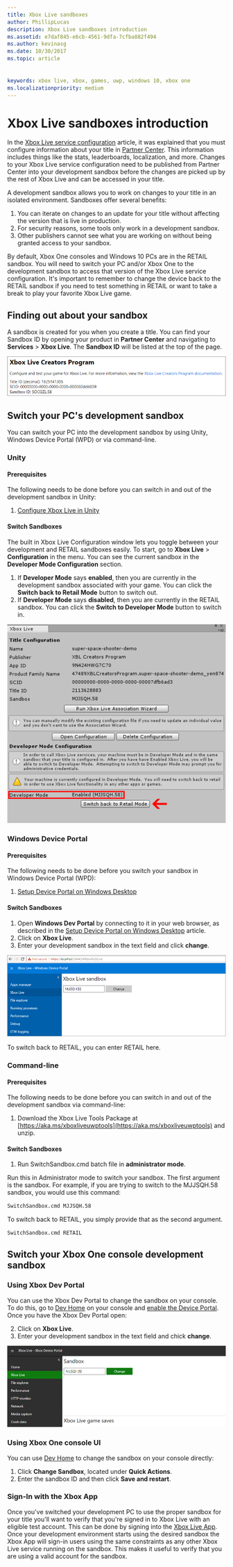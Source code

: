 ```yaml
---
title: Xbox Live sandboxes
author: PhillipLucas
description: Xbox Live sandboxes introduction
ms.assetid: e7daf845-e6cb-4561-9dfa-7cfba882f494
ms.author: kevinasg
ms.date: 10/30/2017
ms.topic: article


keywords: xbox live, xbox, games, uwp, windows 10, xbox one
ms.localizationpriority: medium
---
```


# Xbox Live sandboxes introduction

In the [Xbox Live service configuration](xbox-live-service-configuration-creators.md) article, it was explained that you must configure information about your title in [Partner Center](https://partner.microsoft.com/dashboard). This information includes things like the stats, leaderboards, localization, and more. Changes to your Xbox Live service configuration need to be published from Partner Center into your development sandbox before the changes are picked up by the rest of Xbox Live and can be accessed in your title.

A development sandbox allows you to work on changes to your title in an isolated environment. Sandboxes offer several benefits:

1. You can iterate on changes to an update for your title without affecting the version that is live in production.
2. For security reasons, some tools only work in a development sandbox.
3. Other publishers cannot see what you are working on without being granted access to your sandbox.

By default, Xbox One consoles and Windows 10 PCs are in the RETAIL sandbox. You will need to switch your PC and/or Xbox One to the development sandbox to access that version of the Xbox Live service configuration. It's important to remember to change the device back to the RETAIL sandbox if you need to test something in RETAIL or want to take a break to play your favorite Xbox Live game.

## Finding out about your sandbox

A sandbox is created for you when you create a title. You can find your Sandbox ID by opening your product in **Partner Center** and navigating to **Services** > **Xbox Live**. The **Sandbox ID** will be listed at the top of the page.

![](../images/getting_started/devcenter_sandbox_id.png)

## Switch your PC's development sandbox
You can switch your PC into the development sandbox by using Unity, Windows Device Portal (WPD) or via command-line.

### Unity

#### Prerequisites
The following needs to be done before you can switch in and out of the development sandbox in Unity:

1. [Configure Xbox Live in Unity](configure-xbox-live-in-unity.md)

#### Switch Sandboxes
The built in Xbox Live Configuration window lets you toggle between your development and RETAIL sandboxes easily. To start, go to **Xbox Live** > **Configuration** in the menu. You can see the current sandbox in the **Developer Mode Configuration** section.

1. If **Developer Mode** says **enabled**, then you are currently in the development sandbox associated with your game. You can click the **Switch back to Retail Mode** button to switch out.
2. If **Developer Mode** says **disabled**, then you are currently in the RETAIL sandbox. You can click the **Switch to Developer Mode** button to switch in.

![XBL Enabled](../images/unity/unity-xbl-dev-mode.PNG)

### Windows Device Portal

#### Prerequisites
The following needs to be done before you switch your sandbox in Windows Device Portal (WPD):

1. [Setup Device Portal on Windows Desktop](https://msdn.microsoft.com/en-us/windows/uwp/debug-test-perf/device-portal-desktop)

#### Switch Sandboxes

1. Open **Windows Dev Portal** by connecting to it in your web browser, as described in the [Setup Device Portal on Windows Desktop](https://msdn.microsoft.com/en-us/windows/uwp/debug-test-perf/device-portal-desktop) article.
2. Click on **Xbox Live**.
3. Enter your development sandbox in the text field and click **change**.

![](../images/getting_started/wdp_switch_sandbox.png)

To switch back to RETAIL, you can enter RETAIL here.

### Command-line

#### Prerequisites
The following needs to be done before you can switch in and out of the development sandbox via command-line:

1. Download the Xbox Live Tools Package at [https://aka.ms/xboxliveuwptools](https://aka.ms/xboxliveuwptools) and unzip.

#### Switch Sandboxes
1. Run SwitchSandbox.cmd batch file in **administrator mode**.

Run this in Administrator mode to switch your sandbox. The first argument is the sandbox. For example, if you are trying to switch to the MJJSQH.58 sandbox, you would use this command:

```cmd
SwitchSandbox.cmd MJJSQH.58
```

To switch back to RETAIL, you simply provide that as the second argument.

```cmd
SwitchSandbox.cmd RETAIL
```

## Switch your Xbox One console development sandbox

### Using Xbox Dev Portal

You can use the Xbox Dev Portal to change the sandbox on your console. To do this, go to [Dev Home](https://docs.microsoft.com/windows/uwp/xbox-apps/dev-home) on your console and [enable the Device Portal](https://docs.microsoft.com/windows/uwp/debug-test-perf/device-portal-xbox). Once you have the Xbox Dev Portal open:

2. Click on **Xbox Live**.
3. Enter your development sandbox in the text field and chick **change**.

![](../images/getting_started/xdp_switch_sandbox.png)

### Using Xbox One console UI

You can use [Dev Home](https://docs.microsoft.com/windows/uwp/xbox-apps/dev-home) to change the sandbox on your console directly:

1. Click **Change Sandbox**, located under **Quick Actions**.
2. Enter the sandbox ID and then click **Save and restart**.

### Sign-In with the Xbox App

Once you've switched your development PC to use the proper sandbox for your title you'll want to verify that you're signed in to Xbox Live with an eligible test account. This can be done by signing into the [Xbox Live App](https://www.xbox.com/en-US/xbox-app). Once your development environment starts using the desired sandbox the Xbox App will sign-in users using the same constraints as any other Xbox Live service running on the sandbox. This makes it useful to verify that you are using a valid account for the sandbox.
